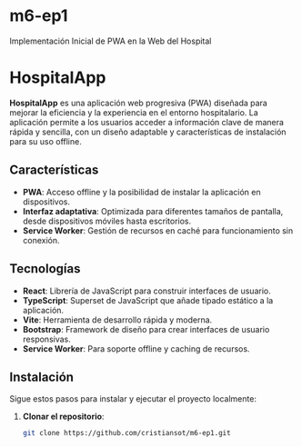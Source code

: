 # m6-ep1
Implementación Inicial de PWA en la Web del Hospital

# HospitalApp

**HospitalApp** es una aplicación web progresiva (PWA) diseñada para mejorar la eficiencia y la experiencia en el entorno hospitalario. La aplicación permite a los usuarios acceder a información clave de manera rápida y sencilla, con un diseño adaptable y características de instalación para su uso offline.

## Características

- **PWA**: Acceso offline y la posibilidad de instalar la aplicación en dispositivos.
- **Interfaz adaptativa**: Optimizada para diferentes tamaños de pantalla, desde dispositivos móviles hasta escritorios.
- **Service Worker**: Gestión de recursos en caché para funcionamiento sin conexión.

## Tecnologías

- **React**: Librería de JavaScript para construir interfaces de usuario.
- **TypeScript**: Superset de JavaScript que añade tipado estático a la aplicación.
- **Vite**: Herramienta de desarrollo rápida y moderna.
- **Bootstrap**: Framework de diseño para crear interfaces de usuario responsivas.
- **Service Worker**: Para soporte offline y caching de recursos.

## Instalación

Sigue estos pasos para instalar y ejecutar el proyecto localmente:

1. **Clonar el repositorio**:

   ```bash
   git clone https://github.com/cristiansot/m6-ep1.git

